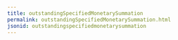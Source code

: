 ```yaml
---
title: outstandingSpecifiedMonetarySummation
permalink: outstandingSpecifiedMonetarySummation.html
jsonid: outstandingspecifiedmonetarysummation
---
```

